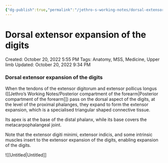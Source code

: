 ```yaml
---
{"dg-publish":true,"permalink":"/jethro-s-working-notes/dorsal-extensor-expansion-of-the-digits/","dgPassFrontmatter":true}
---
```



# Dorsal extensor expansion of the digits

Created: October 20, 2022 5:55 PM
Tags: Anatomy, MSS, Medicine, Upper limb
Updated: October 20, 2022 9:34 PM

### Dorsal extensor expansion of the digits

When the tendons of the extensor digitorum and extensor pollicus longus ([[Jethro’s Working Notes/Posterior compartment of the forearm\|Posterior compartment of the forearm]]) pass on the dorsal aspect of the digits, at the level of the proximal phalanges, they expand to form the extensor expansion, which is a specialised triangular shaped connective tissue.

Its apex is at the base of the distal phalanx, while its base covers the metacarpophalangeal joint.

Note that the extensor digiti minimi, extensor indicis, and some intrinsic muscles insert to the extensor expansion of the digits, enabling expansion of the digits.

![[Untitled\|Untitled]]
